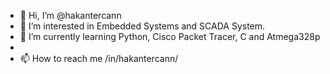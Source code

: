 - 👋 Hi, I’m @hakantercann
- 👀 I’m interested in Embedded Systems and SCADA System. 
- 🌱 I’m currently learning Python, Cisco Packet Tracer, C and Atmega328p
-
- 📫 How to reach me /in/hakantercann/

<!---
hakantercann/hakantercann is a ✨ special ✨ repository because its `README.md` (this file) appears on your GitHub profile.
You can click the Preview link to take a look at your changes.
--->
